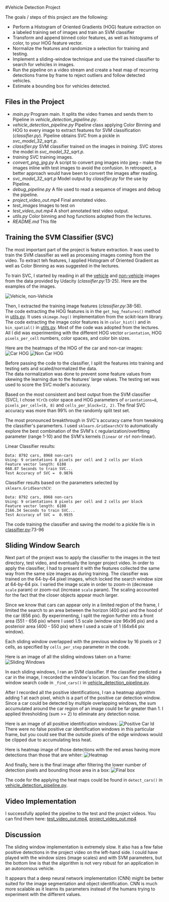
#Vehicle Detection Project

The goals / steps of this project are the following:

* Perform a Histogram of Oriented Gradients (HOG) feature extraction on a labeled training set of images and train an SVM classifier
* Transform and append binned color features, as well as histograms of color, to your HOG feature vector. 
* Normalize the features and randomize a selection for training and testing.
* Implement a sliding-window technique and use the trained classifier to search for vehicles in images.
* Run the pipeline on a video stream and create a heat map of recurring detections frame by frame to reject outliers and follow detected vehicles.
* Estimate a bounding box for vehicles detected.


## Files in the Project  
* _main.py_     Program main.  It splits the video frames and sends them to Pipeline in _vehicle_detection_pipeline.py_.
* _vehicle_detection_pipeline.py_      Pipeline class applying Color Binning and HOG to every image to extract features 
                                        for SVM classification (_classifier.py_).  Pipeline obtains SVC from a pickle 
                                        in _svc_model_32_sqrt.p_.
* _classifier.py_       SVM classifier trained on the images in _training_.  SVC stores the model in _svc_model_32_sqrt.p_.
* _training_            SVC training images.
* _convert_png_jpg.py_  A script to convert png images into jpeg - make the images inline with test images to avoid the 
                        confusion.  In retrospect, a better approach would have been to convert the images after reading.
* _svc_model_32_sqrt.p_     Model output by _classifier.py_ for the use by Pipeline.
* _debug_pipeline.py_       A file used to read a sequence of images and debug the pipeline.
* _project_video_out.mp4_   Final annotated video.
* _test_images_             Images to test on
* _test_video_out.mp4_      A short annotated test video output.
* _utils.py_                Color binning and hog functions adopted from the lectures.
* _README.md_               This file


## Training the SVM Classifier (SVC)
The most important part of the project is feature extraction.  It was used to train the SVM classifier as well
as processing images coming from the video.  To extract teh features, I applied Histogram of Oriented Gradient 
as well as Color Binning as was suggested in the lectures.

To train SVC, I started by reading in all the [vehicle](https://s3.amazonaws.com/udacity-sdc/Vehicle_Tracking/vehicles.zip) 
and [non-vehicle](https://s3.amazonaws.com/udacity-sdc/Vehicle_Tracking/non-vehicles.zip) images from the data 
provided by Udacity (_classifier.py_:13-25).  Here are the examples of the images.

![Vehicle, non-Vehicle](./examples/car_not_car.png)

Then, I extracted the training image features (_classifier.py_:38-56).  
The code extracting the HOG features is in the `get_hog_features()` method in [utils.py](./utils.py).  It uses `skimage.hog()` implementation from
the scikit-learn library.   The code extracting the image color features is in `color_hist()` and in `bin_spatial()` in [utils.py](./utils.py).
Most of the code was adopted from the lectures.  All I did was experimenting with the different HOG vector `orientation`, HOG 
`pixels_per_cell` numbers, color spaces, and color bin sizes.

Here are the heatmaps of the HOG of the car and non-car images:
![Car HOG](./output_images/hog_features_car.png)
![Non Car HOG](./output_images/hog_features_noncar.png)

Before passing the code to the classifier, I split the features into training and testing sets and scaled/normalized the data.  
The data normalization was done to prevent some feature values from skewing the learning due to the features' large values.
The testing set was used to score the SVC model's accuracy.  

Based on the most consistent and best output from the SVM classifier (SVC), I chose `YCrCb` color space and HOG parameters of 
`orientations=8`, `pixels_per_cell=(8, 8)` and `cells_per_block=(2, 2)`.  The final SVC accuracy was more than 99% on the randomly 
split test set.

The most pronounced breakthrough in SVC's accuracy came from tweaking the classifier's paramerters.  I used `sklearn.GridSearchCV` to 
automatically explore the best combination of the SVM's `C` regularization/overfitting parameter (range 1-10) and the SVM's kernels
(`linear` or `rbf` non-linear).  

Linear Classifier results:
```
Data: 8792 cars, 8968 non-cars
Using: 9 orientations 8 pixels per cell and 2 cells per block
Feature vector length: 6108
668.87 Seconds to train SVC...
Test Accuracy of SVC =  0.9876
```
Classifier results based on the parameters selected by `sklearn.GridSearchCV`:
```
Data: 8792 cars, 8968 non-cars
Using: 9 orientations 8 pixels per cell and 2 cells per block
Feature vector length: 6108
2166.34 Seconds to train SVC...
Test Accuracy of SVC =  0.9935
```

The code training the classifier and saving the model to a pickle file is in [classifier.py](./classifier.py):73-96

## Sliding Window Search

Next part of the project was to apply the classifier to the images in the test directory, test video, and eventually the longer project video.
In order to apply the classifier, I had to present it with the features collected the same way from the same size images as during training.
The classifier was trained on the 64-by-64 pixel images, which locked the search window size at 64-by-64 pix.  I varied the image scale in order to zoom-in 
(decrease `scale` param) or zoom-out (increase `scale` param).  The scaling accounted for the fact that the closer objects appear much larger. 

Since we know that cars can appear only in a limited region of the frame, I limited the search to an area between the horizon (400 pix) and the hood of the 
car (656 pix).  By experimenting, I split the region further into a front area (551 - 656 pix) where I used 1.5 scale (window size 96x96 pix) and a posterioir 
area (400 - 550 pix) where I used a scale of 1 (64x64 pix window).

Each sliding window overlapped with the previous window by 16 pixels or 2 cells, as specified by `cells_per_step` parameter in the code.

Here is an image of all the sliding windows taken on a frame:
![Sliding Windows](output_images/out_win_test1.jpg) 

In each sliding windows, I ran an SVM classifier.  If the classifier predicted a car in the image, I recorded the window's location.
You can find the sliding window search code in `_find_cars()` in [vehicle_detection_pipeline.py](./vehicle_detection_pipeline.py).  

After I recorded all the positive identifications, I ran a heatmap algorithm adding 1 at each pixel, which is a part of the positive car detection window.
Since a car could be detected by multiple overlapping windows, the sum accumulated around the car region of an image could be far greater than 1.
I applied thresholding (sum >= 2) to eliminate any detection noise.

Here is an image of all positive identification windows:
![Positive Car Id](output_images/out_test1_find.jpg)
There were no false positive car identification windows in this particular frame, but you could see that the outside pixels of the edge windows would 
be clipped due to accumulating less heat.

Here is heatmap image of those detections with the red areas having more detections than those that are whiter:
![Heatmap](output_images/out_heat_test1.jpg)

And finally, here is the final image after filtering the lower number of detection pixels and bounding those area in a box:
![Final box](output_images/out_test1_box.jpg) 

The code for the applying the heat maps could be found in `detect_cars()` in [vehicle_detection_pipeline.py](/vehicle_detection_pipeline.py).

## Video Implementation

I successfully applied the pipeline to the test and the project videos.
You can find them here: [test_video_out.mp4](test_video_out.mp4), [project_video_out.mp4](project_video_out.mp4)

## Discussion

The sliding window implementation is extremely slow.  It also has a few false positive detections  in the project video 
on the left-hand side.  I could have played with the window sizes (image scales) and with SVM parameters, but the bottom
line is that the algorithm is not very robust for an application in an autonomous vehicle.

It appears that a deep neural network implementation (CNN) might be better suited for the image segmentation and object 
identification.  CNN is much more scalable as it learns its parameters instead of the humans trying to experiment with
the different values.

